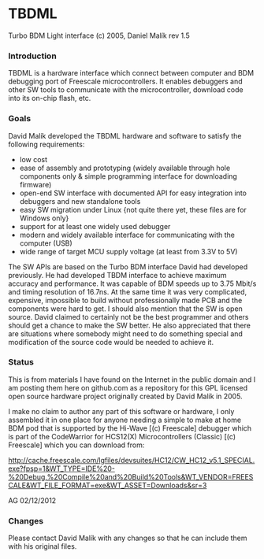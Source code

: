 # TBDML

Turbo BDM Light interface
(c) 2005, Daniel Malík
rev 1.5


### Introduction

TBDML is a hardware interface which connect between computer and BDM debugging port of Freescale microcontrollers. It enables debuggers and other SW tools to communicate with the microcontroller, download code into its on-chip flash, etc.


### Goals

David Malík developed the TBDML hardware and software to satisfy the following
requirements:

 * low cost
 * ease of assembly and prototyping (widely available through hole components only & simple programming interface for downloading firmware)
 * open-end SW interface with documented API for easy integration into debuggers and new standalone tools
 * easy SW migration under Linux {not quite there yet, these files are for Windows only}
 * support for at least one widely used debugger
 * modern and widely available interface for communicating with the computer (USB)
 * wide range of target MCU supply voltage (at least from 3.3V to 5V)

The SW APIs are based on the Turbo BDM interface David had developed previously. He had developed TBDM interface to achieve maximum accuracy and performance. It was capable of BDM speeds up to 3.75 Mbit/s and timing resolution of 16.7ns. At the same time it was very complicated, expensive, impossible to build without professionally made PCB and the components were hard to get.
I should also mention that the SW is open source. David claimed to certainly not be the best programmer and others should get a chance to make the SW better. He also appreciated that there are situations where somebody might need to do something special and modification of the source code would be needed to achieve it.

 
### Status

This is from materials I have found on the Internet in the public domain and I am posting them here on github.com as a repository for this GPL licensed open source hardware project originally created by David Malík in 2005.

I make no claim to author any part of this software or hardware, I only assembled it in one place for anyone needing a simple to make at home BDM pod that is supported by the Hi-Wave [(c) Freescale] debugger which is part of the CodeWarrior for HCS12(X) Microcontrollers (Classic) [(c) Freescale] which you can download from:

 http://cache.freescale.com/lgfiles/devsuites/HC12/CW_HC12_v5.1_SPECIAL.exe?fpsp=1&WT_TYPE=IDE%20-%20Debug,%20Compile%20and%20Build%20Tools&WT_VENDOR=FREESCALE&WT_FILE_FORMAT=exe&WT_ASSET=Downloads&sr=3

AG 02/12/2012

### Changes

Please contact David Malík with any changes so that he can include them with his original files.

